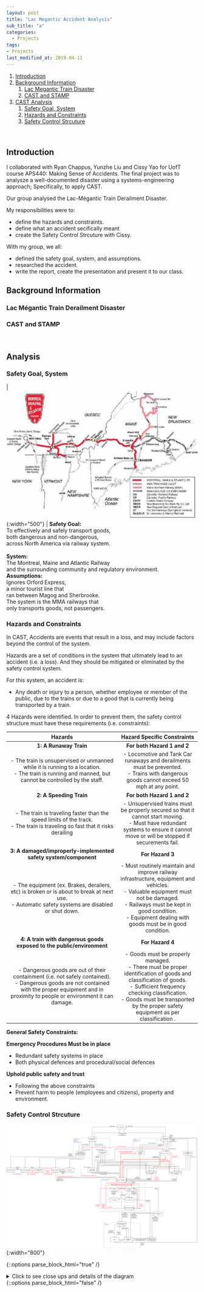 ```yaml
---
layout: post
title: "Lac Megantic Accident Analysis"
sub_title: "a"
categories:
  - Projects
tags:
- Projects
last_modified_at: 2019-04-11
---
```


1. [Introduction](#1)
2. [Background Information](#2)
    1. [Lac Megantic Train Disaster](#2a)
    2. [CAST and STAMP](#2b)
3. [CAST Analysis](#3)
    1. [Safety Goal, System](#3a)
    2. [Hazards and Constraints](#3b)
    2. [Safety Control Strcuture](#3c)

<p>&nbsp;</p> 

## Introduction <a name="1"></a>

I collaborated with Ryan Chappus, Yunzhe Liu and Cissy Yao for UofT course APS440: Making Sense of Accidents. The final project was to analysze a well-documented disaster using a systems-engineering approach; Specifically, to apply CAST.

Our group analysed the Lac-Mégantic Train Derailment Disaster.

My responsibilities were to:
- define the hazards and constraints.
- define what an accident secifically meant
- create the Safety Control Strcuture with Cissy.

With my group, we all:
- defined the safety goal, system, and assumptions.
- researched the accident.
- write the report, create the presentation and present it to our class.


## Background Information <a name="2"></a>

### Lac Mégantic Train Derailment Disaster <a name="2a"></a>

### CAST and STAMP <a name="2b"></a>


<p>&nbsp;</p> 

## Analysis <a name="3"></a>

### Safety Goal, System <a name="3a"></a>

| ![img](/images/projects/lacMegantic/mma_railmap.PNG "MMA Railway System"){:width="500"} | **Safety Goal:** <br>To effectively and safely transport goods,<br> both dangerous and non-dangerous,<br> across North America via railway system.<br> <br> **System:**<br> The Montreal, Maine and Atlantic Railway<br> and the surrounding community and regulatory environment.<br> **Assumptions:**<br> Ignores Orford Express, <br>a minor tourist line that<br> ran between Magog and Sherbrooke. <br>The system is the MMA railways that<br> only transports goods, not passengers.


### Hazards and Constraints <a name="3b"></a>

In CAST, Accidents are events that result in a loss, and may include factors beyond the control of the system.

Hazards are a set of conditions in the system that ultimately lead to an accident (i.e. a loss). And they should be mitigated or eliminated by the safety control system.

For this system, an accident is:
 - Any death or injury to a person, whether employee or member of the public, due to the trains or due to a good that is currently being transported by a train.
 
 4 Hazards were identified. In order to prevent them, the safety control structure must have these requirements (i.e. constraints):


|           Hazards         |   Hazard Specific Constraints   |
|:-------------------------:|:-------------------------------:|
|                         **1: A Runaway Train**                        | **For both Hazard 1 and 2** |
| - The train is unsupervised or unmanned while it is running to a location.<br> - The train is running and manned, but cannot be controlled by the staff.| - Locomotive and Tank Car runaways and derailments must be prevented. <br> - Trains with dangerous goods cannot exceed 50 mph at any point. |
|                         **2: A Speeding Train**                       | **For both Hazard 1 and 2** |
| - The train is traveling faster than the speed limits of the track.<br> - The train is traveling so fast that it risks derailing | - Unsupervised trains must be properly secured so that it cannot start moving.<br> - Must have redundant systems to ensure it cannot move or will be stopped if securements fail. |
|    **3: A damaged/improperly-implemented safety system/component**    |       **For Hazard 3**      |
| - The equipment (ex. Brakes, derailers, etc) is broken or is about to break at next use.<br> - Automatic safety systems are disabled or shut down. | - Must routinely maintain and improve railway infrastructure, equipment and vehicles.<br> - Valuable equipment must not be damaged. <br> - Railways must be kept in good condition. <br> - Equipment dealing with goods must be in good condition.|
| **4: A train with dangerous goods exposed to the public/environment** |       **For Hazard 4**      |
| - Dangerous goods are out of their containment (i.e. not safely contained). <br> - Dangerous goods are not contained with the proper equipment and in proximity to people or environment it can damage. | - Goods must be properly managed. <br> - There must be proper identification of goods and classification of goods. <br> - Sufficient frequency checking classification.<br> - Goods must be transported by the proper safety equipment as per classification . |


**General Safety Constraints:**

**Emergency Procedures Must be in place**
- Redundant safety systems in place
- Both physical defences and procedural/social defences

**Uphold public safety and trust**
- Following the above constraints
- Prevent harm to people (employees and citizens), property and environment.


### Safety Control Strcuture <a name="3c"></a>


![img](/images/projects/lacMegantic/SafetyControlStructure.png "The entire diagram"){:width="800"}

{::options parse_block_html="true" /} 

<details>
  <summary markdown="span">Click to see close ups and details of the diagram</summary>
  
  |                                Close Up                                |                      Details                     |
  |:----------------------------------------------------------------------:|:------------------------------------------------:|
  |![img](/images/projects/lacMegantic/federal_lvl.PNG ""){:width="600"}   |  |
  |![img](/images/projects/lacMegantic/us_federal.PNG ""){:width="600"}    |  |
  |![img](/images/projects/lacMegantic/petro_lvl.PNG ""){:width="600"}     |  |
  |![img](/images/projects/lacMegantic/mma_lvl.PNG ""){:width="600"}       |  |
  |![img](/images/projects/lacMegantic/inside_mma_lvl.PNG ""){:width="600"}|  |
  |![img](/images/projects/lacMegantic/municipal_lvl.PNG ""){:width="600"} |  |

</details>
{::options parse_block_html="false" /}



[comment]: # ( https://docs.google.com/presentation/d/1OcjaekwV8_MK_EE-1yhC48vIdhXToG-TKoZI4XIym1c/edit#slide=id.g57bad39807_0_26 )

[comment]: # (  the folder is https://drive.google.com/drive/u/0/folders/1GGamzCrhwR5RrRxuc87aAQntM-23AL34 )
